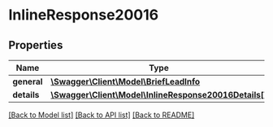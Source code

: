 # InlineResponse20016

## Properties
Name | Type | Description | Notes
------------ | ------------- | ------------- | -------------
**general** | [**\Swagger\Client\Model\BriefLeadInfo**](BriefLeadInfo.md) |  | [optional] 
**details** | [**\Swagger\Client\Model\InlineResponse20016Details[]**](InlineResponse20016Details.md) |  | [optional] 

[[Back to Model list]](../../README.md#documentation-for-models) [[Back to API list]](../../README.md#documentation-for-api-endpoints) [[Back to README]](../../README.md)

